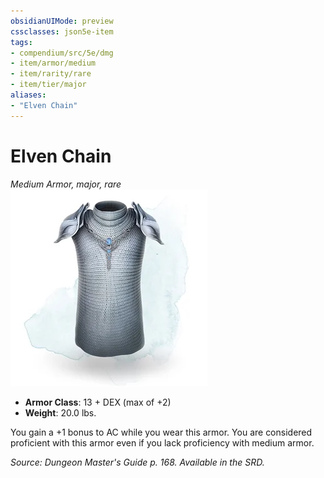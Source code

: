 ```yaml
---
obsidianUIMode: preview
cssclasses: json5e-item
tags:
- compendium/src/5e/dmg
- item/armor/medium
- item/rarity/rare
- item/tier/major
aliases: 
- "Elven Chain"
---
```

# Elven Chain
*Medium Armor, major, rare*  
![](4-Resources/Compendium/items/img/elven-chain.webp#right)  

- **Armor Class**: 13 + DEX (max of +2)
- **Weight**: 20.0 lbs.

You gain a +1 bonus to AC while you wear this armor. You are considered proficient with this armor even if you lack proficiency with medium armor.

*Source: Dungeon Master's Guide p. 168. Available in the SRD.*